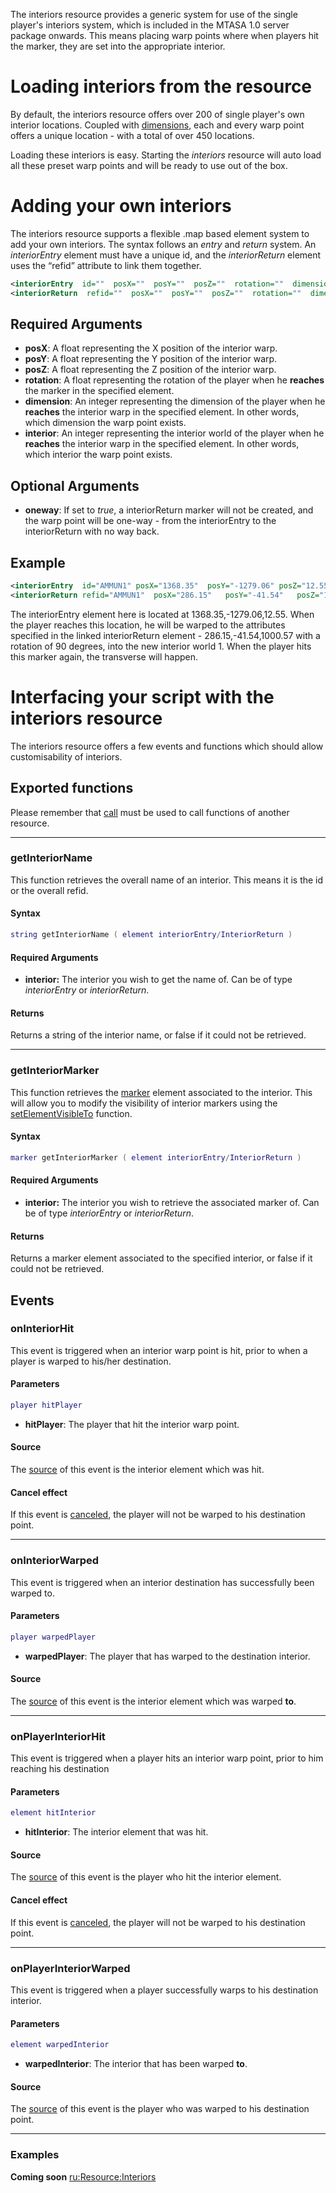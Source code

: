The interiors resource provides a generic system for use of the single player's interiors system, which is included in the MTASA 1.0 server package onwards. This means placing warp points where when players hit the marker, they are set into the appropriate interior.

Loading interiors from the resource
===================================

By default, the interiors resource offers over 200 of single player's own interior locations. Coupled with [dimensions](/docs/dimension.md "wikilink"), each and every warp point offers a unique location - with a total of over 450 locations.

Loading these interiors is easy. Starting the *interiors* resource will auto load all these preset warp points and will be ready to use out of the box.

Adding your own interiors
=========================

The interiors resource supports a flexible .map based element system to add your own interiors. The syntax follows an *entry* and *return* system. An *interiorEntry* element must have a unique id, and the *interiorReturn* element uses the “refid” attribute to link them together.

``` xml
<interiorEntry  id=""  posX=""  posY=""  posZ=""  rotation=""  dimension=""  interior="" oneway=""  />
<interiorReturn  refid=""  posX=""  posY=""  posZ=""  rotation=""  dimension=""  interior=""  />
```

Required Arguments
------------------

-   **posX**: A float representing the X position of the interior warp.
-   **posY**: A float representing the Y position of the interior warp.
-   **posZ**: A float representing the Z position of the interior warp.
-   **rotation**: A float representing the rotation of the player when he **reaches** the marker in the specified element.
-   **dimension**: An integer representing the dimension of the player when he **reaches** the interior warp in the specified element. In other words, which dimension the warp point exists.
-   **interior**: An integer representing the interior world of the player when he **reaches** the interior warp in the specified element. In other words, which interior the warp point exists.

Optional Arguments
------------------

-   **oneway**: If set to *true*, a interiorReturn marker will not be created, and the warp point will be one-way - from the interiorEntry to the interiorReturn with no way back.

Example
-------

``` xml
<interiorEntry  id="AMMUN1" posX="1368.35"  posY="-1279.06" posZ="12.55"    rotation="-0.100006"    dimension="0"   interior="0"    />
<interiorReturn refid="AMMUN1"  posX="286.15"   posY="-41.54"   posZ="1000.57"  rotation="90"   interior="1"    dimension="0"   />
```

The interiorEntry element here is located at 1368.35,-1279.06,12.55. When the player reaches this location, he will be warped to the attributes specified in the linked interiorReturn element - 286.15,-41.54,1000.57 with a rotation of 90 degrees, into the new interior world 1. When the player hits this marker again, the transverse will happen.

Interfacing your script with the interiors resource
===================================================

The interiors resource offers a few events and functions which should allow customisability of interiors.

Exported functions
------------------

Please remember that [call](/docs/call.md "wikilink") must be used to call functions of another resource.

------------------------------------------------------------------------

### getInteriorName

This function retrieves the overall name of an interior. This means it is the id or the overall refid.

#### Syntax

``` lua
string getInteriorName ( element interiorEntry/InteriorReturn )
```

#### Required Arguments

-   **interior:** The interior you wish to get the name of. Can be of type *interiorEntry* or *interiorReturn*.

#### Returns

Returns a string of the interior name, or false if it could not be retrieved.

------------------------------------------------------------------------

### getInteriorMarker

This function retrieves the [marker](/docs/marker.md "wikilink") element associated to the interior. This will allow you to modify the visibility of interior markers using the [setElementVisibleTo](/setElementVisibleTo.md "wikilink") function.

#### Syntax

``` lua
marker getInteriorMarker ( element interiorEntry/InteriorReturn )
```

#### Required Arguments

-   **interior:** The interior you wish to retrieve the associated marker of. Can be of type *interiorEntry* or *interiorReturn*.

#### Returns

Returns a marker element associated to the specified interior, or false if it could not be retrieved.

Events
------

### onInteriorHit

This event is triggered when an interior warp point is hit, prior to when a player is warped to his/her destination.

#### Parameters

``` lua
player hitPlayer
```

-   **hitPlayer**: The player that hit the interior warp point.

#### Source

The [source](/docs/event_system#event_source.md "wikilink") of this event is the interior element which was hit.

#### Cancel effect

If this event is [canceled](/docs/event_system#canceling.md "wikilink"), the player will not be warped to his destination point.

------------------------------------------------------------------------

### onInteriorWarped

This event is triggered when an interior destination has successfully been warped to.

#### Parameters

``` lua
player warpedPlayer
```

-   **warpedPlayer**: The player that has warped to the destination interior.

#### Source

The [source](/docs/event_system#event_source.md "wikilink") of this event is the interior element which was warped **to**.

------------------------------------------------------------------------

### onPlayerInteriorHit

This event is triggered when a player hits an interior warp point, prior to him reaching his destination

#### Parameters

``` lua
element hitInterior
```

-   **hitInterior**: The interior element that was hit.

#### Source

The [source](/docs/event_system#event_source.md "wikilink") of this event is the player who hit the interior element.

#### Cancel effect

If this event is [canceled](/docs/event_system#canceling.md "wikilink"), the player will not be warped to his destination point.

------------------------------------------------------------------------

### onPlayerInteriorWarped

This event is triggered when a player successfully warps to his destination interior.

#### Parameters

``` lua
element warpedInterior
```

-   **warpedInterior**: The interior that has been warped **to**.

#### Source

The [source](/docs/event_system#event_source.md "wikilink") of this event is the player who was warped to his destination point.

------------------------------------------------------------------------

### Examples

**Coming soon** [ru:<Resource:Interiors>](/docs/ru:resource:interiors.md "wikilink")
